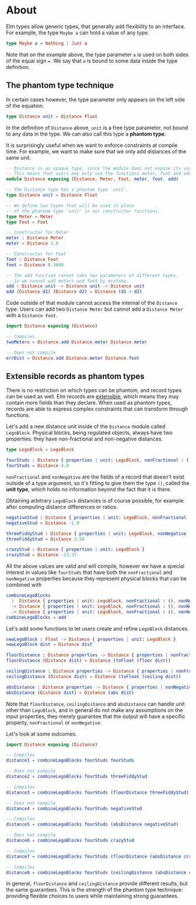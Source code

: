 # About

Elm types allow generic types, that generally add flexibility to an interface.
For example, the type `Maybe a` can hold a value of any type.

```elm
type Maybe a = Nothing | Just a
```

Note that on the example above, the type parameter `a` is used on both sides of the equal sign `=`.
We say that `a` is bound to some data inside the type definition.

## The phantom type technique

In certain cases however, the type parameter only appears on the left side of the equation.

```elm
type Distance unit = Distance Float
```

In the definition of `Distance` above, `unit` is a free type parameter, not bound to any data in the type.
We can also call this type a **phantom type**.

It is surprisingly useful when we want to enforce constraints at compile time.
For example, we want to make sure that we only add distances of the same unit.

```elm
-- Distance is an opaque type, since the module does not expose its variants.
-- This means that users may only use the functions meter, foot and add to manipulate distances.
module Distance exposing (Distance, Meter, Foot, meter, foot, add)

-- The Distance type has a phantom type 'unit'.
type Distance unit = Distance Float

-- We define two types that will be used in place
-- of the phantom type 'unit' in our constructor functions.
type Meter = Meter
type Foot = Foot

-- Constructor for Meter
meter : Distance Meter
meter = Distance 1.0

-- Constructor for Foot
foot : Distance Foot
foot = Distance 0.3048

-- The add function cannot take two parameters of different types.
-- So we cannot add meters and feet by mistake.
add : Distance unit -> Distance unit -> Distance unit
add (Distance d1) (Distance d2) = Distance (d1 + d2)
```

Code outside of that module cannot access the internal of the `Distance` type.
Users can add two `Distance Meter` but cannot add a `Distance Meter` with a `Distance Foot`.

```elm
import Distance exposing (Distance)

-- Compiles
twoMeters = Distance.add Distance.meter Distance.meter

-- Does not compile
errDist = Distance.add Distance.meter Distance.foot
```

## Extensible records as phantom types

There is no restriction on which types can be phantom, and record types can be used as well.
Elm records are [extensible][extensible-records], which means they may contain more fields than they declare.
When used as phantom types, records are able to express complex constraints that can transform through functions.

Let's add a new distance unit inside of the `Distance` module called `LegoBlock`.
Physical blocks, being regulated objects, always have two properties: they have non-fractional and non-negative distances.

```elm
type LegoBlock = LegoBlock

fourStuds : Distance { properties | unit: LegoBlock, nonFractional : (), nonNegative: () }
fourStuds = Distance 4.0
```

`nonFractional` and `nonNegative` are the fields of a record that doesn't exist outside of a type argument, so it's fitting to give them the type `()`, called the __unit type__, which holds no information beyond the fact that it is there.

Obtaining arbitrary `LegoBlock` distances is of course possible, for example after computing distance differences or ratios.

```elm
negativeStud : Distance { properties | unit: LegoBlock, nonFractional : () }
negativeStud = Distance -1.0

threeFiddyStud : Distance { properties | unit: LegoBlock, nonNegative : () }
threeFiddyStud = Distance 3.50

crazyStud : Distance { properties | unit: LegoBlock }
crazyStud = Distance -13.37
```

All the above values are valid and will compile, however we have a special interest in values like `fourStuds` that have both the `nonFractional` and `nonNegative` properties because they represent physical blocks that can be combined with

```elm
combineLegoBlocks
  :  Distance { properties | unit: LegoBlock, nonFractional : (), nonNegative: () }
  -> Distance { properties | unit: LegoBlock, nonFractional : (), nonNegative: () }
  -> Distance { properties | unit: LegoBlock, nonFractional : (), nonNegative: () }
combineLegoBlocks = add
```

Let's add some functions to let users create and refine `LegoBlock` distances.

```elm
newLegoBlock : Float -> Distance { properties | unit: LegoBlock }
newLegoBlock dist = Distance dist

floorDistance : Distance properties -> Distance { properties | nonFractional : () }
floorDistance (Distance dist) = Distance (toFloat (floor dist))

ceilingDistance : Distance properties -> Distance { properties | nonFractional : () }
ceilingDistance (Distance dist) = Distance (toFloat (ceiling dist))

absDistance : Distance properties -> Distance { properties | nonNegative : () }
absDistance (Distance dist) = Distance (abs dist)
```

Note that `floorDistance`, `ceilingDistance` and `absDistance` can handle unit other than `LegoBlock`, and in general do not make any assumptions on the input properties, they merely guarantee that the output will have a specific property, `nonFractional` or `nonNegative`.

Let's look at some outcomes.

```elm
import Distance exposing (Distance)

-- Compiles
distance1 = combineLegoBlocks fourStuds fourStuds

-- Does not compile
distance2 = combineLegoBlocks fourStuds threeFiddyStud

-- Compiles
distance3 = combineLegoBlocks fourStuds (floorDistance threeFiddyStud)

-- Does not compile
distance4 = combineLegoBlocks fourStuds negativeStud

-- Compiles
distance5 = combineLegoBlocks fourStuds (absDistance negativeStud)

-- Does not compile
distance6 = combineLegoBlocks fourStuds crazyStud

-- Compiles
distance7 = combineLegoBlocks fourStuds (floorDistance (absDistance crazyStud))

-- Compiles
distance8 = combineLegoBlocks fourStuds (ceilingDistance (absDistance crazyStud))
```

In general, `floorDistance` and `ceilingDistance` provide different results, but the same guarantees.
This is the strength of the phantom type technique: providing flexible choices to users while maintaining strong guarantees.

[extensible-records]: https://ckoster22.medium.com/advanced-types-in-elm-extensible-records-67e9d804030d
